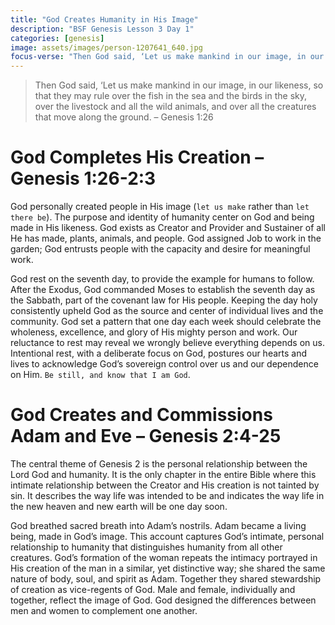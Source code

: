 ```yaml
---
title: "God Creates Humanity in His Image"
description: "BSF Genesis Lesson 3 Day 1"
categories: [genesis]
image: assets/images/person-1207641_640.jpg
focus-verse: "Then God said, ‘Let us make mankind in our image, in our likeness, so that they may rule over the fish in the sea and the birds in the sky, over the livestock and all the wild animals, and over all the creatures that move along the ground. – Genesis 1:26"
---
```


> Then God said, ‘Let us make mankind in our image, in our likeness, so that they may rule over the fish in the sea and the birds in the sky, over the livestock and all the wild animals, and over all the creatures that move along the ground. – Genesis 1:26

# God Completes His Creation – Genesis 1:26-2:3

God personally created people in His image (`let us make` rather than `let there be`). The purpose and identity of humanity center on God and being made in His likeness. God exists as Creator and Provider and Sustainer of all He has made, plants, animals, and people.  God assigned Job to work in the garden; God entrusts people with the capacity and desire for meaningful work. 

God rest on the seventh day, to provide the example for humans to follow. After the Exodus, God commanded Moses to establish the seventh day as the Sabbath, part of the covenant law for His people. Keeping the day holy consistently upheld God as the source and center of individual lives and the community. God set a pattern that one day each week should celebrate the wholeness, excellence, and glory of His mighty person and work. Our reluctance to rest may reveal we wrongly believe everything depends on us. Intentional rest, with a deliberate focus on God, postures our hearts and lives to acknowledge God’s sovereign control over us and our dependence on Him. `Be still, and know that I am God`.

# God Creates and Commissions Adam and Eve – Genesis 2:4-25

The central theme of Genesis 2 is the personal relationship between the Lord God and humanity. It is the only chapter in the entire Bible where this intimate relationship between the Creator and His creation is not tainted by sin. It describes the way life was intended to be and indicates the way life in the new heaven and new earth will be one day soon.

God breathed sacred breath into Adam’s nostrils. Adam became a living being, made in God’s image. This account captures God’s intimate, personal relationship to humanity that distinguishes humanity from all other creatures. God’s formation of the woman repeats the intimacy portrayed in His creation of the man in a similar, yet distinctive way; she shared the same nature of body, soul, and spirit as Adam. Together they shared stewardship of creation as vice-regents of God. Male and female, individually and together, reflect the image of God. God designed the differences between men and women to complement one another. 
